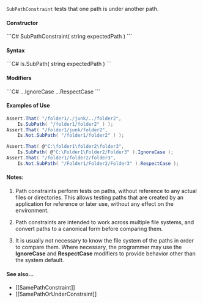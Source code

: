 `SubPathConstraint` tests that one path is under another path.

<h4>Constructor</h4>
```C#
SubPathConstraint( string expectedPath )
```

<h4>Syntax</h4>
```C#
Is.SubPath( string expectedPath )
```

<h4>Modifiers</h4>
```C#
...IgnoreCase
...RespectCase
```

<h4>Examples of Use</h4>

```C#
Assert.That( "/folder1/./junk/../folder2", 
	Is.SubPath( "/folder1/folder2" ) );
Assert.That( "/folder1/junk/folder2",
	Is.Not.SubPath( "/folder1/folder2" ) );

Assert.That( @"C:\folder1\folder2\folder3",
	Is.SubPath( @"C:\Folder1\Folder2/Folder3" ).IgnoreCase );
Assert.That( "/folder1/folder2/folder3",
	Is.Not.SubPath( "/Folder1/Folder2/Folder3" ).RespectCase );
```

#### Notes:

1. Path constraints perform tests on paths, without reference to any
actual files or directories. This allows testing paths that are
created by an application for reference or later use, without 
any effect on the environment.
   
2. Path constraints are intended to work across multiple file systems,
and convert paths to a canonical form before comparing them. 

3. It is usually not necessary to know the file system of the paths
in order to compare them. Where necessary, the programmer may
use the <b>IgnoreCase</b> and <b>RespectCase</b> modifiers to provide 
behavior other than the system default.
      
#### See also...
 * [[SamePathConstraint]]
 * [[SamePathOrUnderConstraint]]
